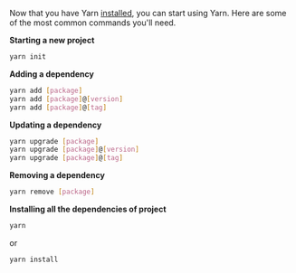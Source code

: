 Now that you have Yarn [installed]({{url_base}}/docs/install), you can start
using Yarn. Here are some of the most common commands you'll need.

**Starting a new project**

```sh
yarn init
```

**Adding a dependency**

```sh
yarn add [package]
yarn add [package]@[version]
yarn add [package]@[tag]
```

**Updating a dependency**

```sh
yarn upgrade [package]
yarn upgrade [package]@[version]
yarn upgrade [package]@[tag]
```

**Removing a dependency**

```sh
yarn remove [package]
```

**Installing all the dependencies of project**

```sh
yarn
```

or

```sh
yarn install
```